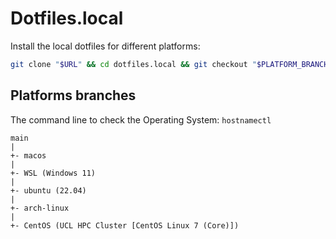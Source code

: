 # Dotfiles.local

Install the local dotfiles for different platforms:

```bash
git clone "$URL" && cd dotfiles.local && git checkout "$PLATFORM_BRANCH" && ./install
```

## Platforms branches

The command line to check the Operating System: `hostnamectl`

```text
main
|
+- macos
|
+- WSL (Windows 11)
|
+- ubuntu (22.04)
|
+- arch-linux
|
+- CentOS (UCL HPC Cluster [CentOS Linux 7 (Core)])
```
